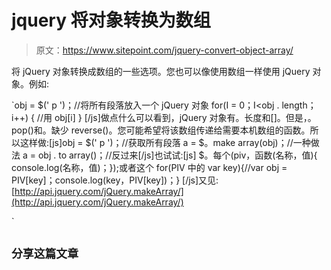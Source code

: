 # jquery 将对象转换为数组

> 原文：<https://www.sitepoint.com/jquery-convert-object-array/>

将 jQuery 对象转换成数组的一些选项。您也可以像使用数组一样使用 jQuery 对象。例如:

 `obj = $(' p ')；//将所有段落放入一个 jQuery 对象
for(I = 0；I<obj . length；i++) { //用 obj[i] } [/js]做点什么可以看到，jQuery 对象有。长度和[]。但是，。pop()和。缺少 reverse()。您可能希望将该数组传递给需要本机数组的函数。所以这样做:[js]obj = $(' p ')；//获取所有段落 a = $。make array(obj)；//一种做法 a = obj . to array()；//反过来[/js]也试试:[js] $。每个(piv，函数(名称，值){ console.log(名称，值)；});或者这个 for(PIV 中的 var key){//var obj = PIV[key]；console.log(key，PIV[key])；} [/js]又见:[http://api.jquery.com/jQuery.makeArray/](http://api.jquery.com/jQuery.makeArray/)

[](http://api.jquery.com/jQuery.makeArray/)`

## `分享这篇文章`
